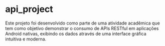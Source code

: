 # api_project
Este projeto foi desenvolvido como parte de uma atividade acadêmica que tem como objetivo demonstrar o consumo de APIs RESTful em aplicações Android nativas, exibindo os dados através de uma interface gráfica intuitiva e moderna.
